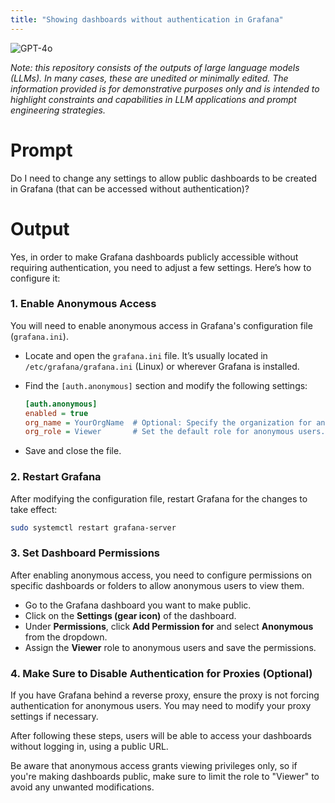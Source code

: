 ```yaml
---
title: "Showing dashboards without authentication in Grafana"
---
```

![GPT-4o](https://img.shields.io/badge/GPT--4o-3333FF?style=for-the-badge&logo=openai&logoColor=white)



*Note: this repository consists of the outputs of large language models (LLMs). In many cases, these are unedited or minimally edited. The information provided is for demonstrative purposes only and is intended to highlight constraints and capabilities in LLM applications and prompt engineering strategies.*


# Prompt

Do I need to change any settings to allow public dashboards to be created in Grafana (that can be accessed without authentication)?

# Output

Yes, in order to make Grafana dashboards publicly accessible without requiring authentication, you need to adjust a few settings. Here’s how to configure it:

### 1. **Enable Anonymous Access**
   You will need to enable anonymous access in Grafana's configuration file (`grafana.ini`).

   - Locate and open the `grafana.ini` file. It’s usually located in `/etc/grafana/grafana.ini` (Linux) or wherever Grafana is installed.
   
   - Find the `[auth.anonymous]` section and modify the following settings:
   
     ```ini
     [auth.anonymous]
     enabled = true
     org_name = YourOrgName  # Optional: Specify the organization for anonymous access.
     org_role = Viewer       # Set the default role for anonymous users.
     ```

   - Save and close the file.

### 2. **Restart Grafana**
   After modifying the configuration file, restart Grafana for the changes to take effect:

   ```bash
   sudo systemctl restart grafana-server
   ```

### 3. **Set Dashboard Permissions**
   After enabling anonymous access, you need to configure permissions on specific dashboards or folders to allow anonymous users to view them.

   - Go to the Grafana dashboard you want to make public.
   - Click on the **Settings (gear icon)** of the dashboard.
   - Under **Permissions**, click **Add Permission for** and select **Anonymous** from the dropdown.
   - Assign the **Viewer** role to anonymous users and save the permissions.

### 4. **Make Sure to Disable Authentication for Proxies (Optional)**
   If you have Grafana behind a reverse proxy, ensure the proxy is not forcing authentication for anonymous users. You may need to modify your proxy settings if necessary.

After following these steps, users will be able to access your dashboards without logging in, using a public URL.

Be aware that anonymous access grants viewing privileges only, so if you're making dashboards public, make sure to limit the role to "Viewer" to avoid any unwanted modifications.